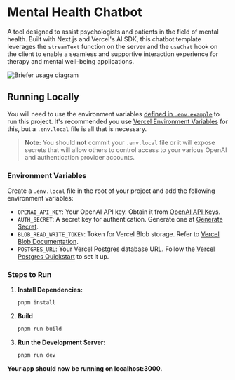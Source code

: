# Mental Health Chatbot

A tool designed to assist psychologists and patients in the field of mental health. Built with Next.js and Vercel's AI SDK, this chatbot template leverages the `streamText` function on the server and the `useChat` hook on the client to enable a seamless and supportive interaction experience for therapy and mental well-being applications.

<picture align="center">
  <img align="center" alt="Briefer usage diagram" src="https://www.ucheck.co.uk/wp-content/uploads/mental-health-2313426_1280.png">
</picture>


## Running Locally

You will need to use the environment variables [defined in `.env.example`](.env.example) to run this project. It's recommended you use [Vercel Environment Variables](https://vercel.com/docs/projects/environment-variables) for this, but a `.env.local` file is all that is necessary.

> **Note:** You should **not** commit your `.env.local` file or it will expose secrets that will allow others to control access to your various OpenAI and authentication provider accounts.

### Environment Variables

Create a `.env.local` file in the root of your project and add the following environment variables:

- `OPENAI_API_KEY`: Your OpenAI API key. Obtain it from [OpenAI API Keys](https://platform.openai.com/account/api-keys).
- `AUTH_SECRET`: A secret key for authentication. Generate one at [Generate Secret](https://generate-secret.vercel.app/32).
- `BLOB_READ_WRITE_TOKEN`: Token for Vercel Blob storage. Refer to [Vercel Blob Documentation](https://vercel.com/docs/storage/vercel-blob).
- `POSTGRES_URL`: Your Vercel Postgres database URL. Follow the [Vercel Postgres Quickstart](https://vercel.com/docs/storage/vercel-postgres/quickstart) to set it up.

### Steps to Run

1. **Install Dependencies:**

    ```bash
    pnpm install

2. **Build**
    ```bash
    pnpm run build

3. **Run the Development Server:**

    ```bash
    pnpm run dev

 **Your app should now be running on localhost:3000.**
